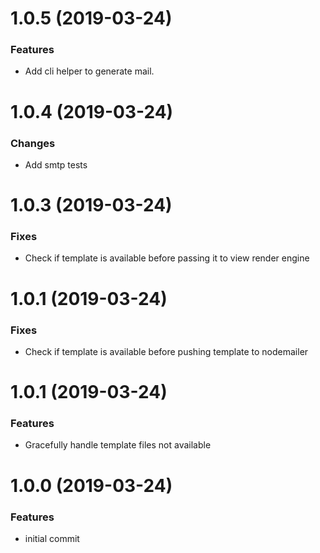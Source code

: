 <a name="1.0.5"></a>
# 1.0.5 (2019-03-24)

### Features

* Add cli helper to generate mail.

<a name="1.0.4"></a>
# 1.0.4 (2019-03-24)

### Changes

* Add smtp tests

<a name="1.0.3"></a>
# 1.0.3 (2019-03-24)

### Fixes

* Check if template is available before passing it to view render engine

<a name="1.0.2"></a>
# 1.0.1 (2019-03-24)

### Fixes

* Check if template is available before pushing template to nodemailer

<a name="1.0.1"></a>
# 1.0.1 (2019-03-24)

### Features

* Gracefully handle template files not available 

<a name="1.0.0"></a>
# 1.0.0 (2019-03-24)


### Features

* initial commit
